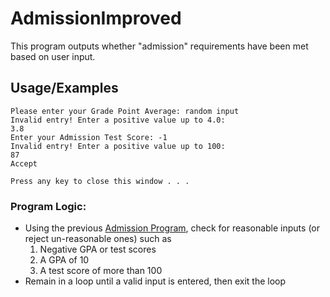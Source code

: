 # AdmissionImproved

This program outputs whether "admission" requirements have been met based on user input.

## Usage/Examples

```
Please enter your Grade Point Average: random input
Invalid entry! Enter a positive value up to 4.0:
3.8
Enter your Admission Test Score: -1
Invalid entry! Enter a positive value up to 100:
87
Accept

Press any key to close this window . . .
```

### Program Logic:

- Using the previous [Admission Program](https:\\github.com\josephestes\Admission), check for reasonable inputs (or reject un-reasonable ones) such as
  1. Negative GPA or test scores
  2. A GPA of 10
  3. A test score of more than 100
- Remain in a loop until a valid input is entered, then exit the loop
